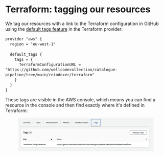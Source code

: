 # Terraform: tagging our resources

We tag our resources with a link to the Terraform configuration in GitHub using the [default tags feature](https://www.hashicorp.com/blog/default-tags-in-the-terraform-aws-provider) in the Terraform provider:

```hcl
provider "aws" {
  region = "eu-west-1"

  default_tags {
    tags = {
      TerraformConfigurationURL = "https://github.com/wellcomecollection/catalogue-pipeline/tree/main/reindexer/terraform"
    }
  }
}
```

These tags are visible in the AWS console, which means you can find a resource in the console and then find exactly where it's defined in Terraform:

<figure><img src="../.gitbook/assets/Screenshot 2023-03-09 at 11.29.14.png" alt="Screenshot of a table of tags in the AWS console. The tags are key-value pairs; the table has one tag. The key is TerraformConfigurationURL and the value is a URL to a specific subfolder of a GitHub repository."><figcaption></figcaption></figure>
